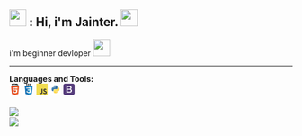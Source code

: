 <h2><img src="https://cdn.discordapp.com/emojis/919122433112408085.gif?size=160&quality=lossless" width="30px" height="30px"> : Hi, i'm Jainter. <img src="https://cdn.discordapp.com/emojis/932870366911684618.gif?size=160&quality=lossless" width="30px" height="30px"></img></h2>
<p>i'm beginner devloper <img src="https://cdn.discordapp.com/emojis/927934323011760188.gif?size=160&quality=lossless" width="30px" height="30px"></img></p><hr>
<strong>Languages and Tools:</strong><br>
<code><img height="20" src="https://raw.githubusercontent.com/github/explore/80688e429a7d4ef2fca1e82350fe8e3517d3494d/topics/html/html.png"></code>
<code><img height="20" src="https://raw.githubusercontent.com/github/explore/80688e429a7d4ef2fca1e82350fe8e3517d3494d/topics/css/css.png"></code>
<code><img height="20" src="https://raw.githubusercontent.com/github/explore/80688e429a7d4ef2fca1e82350fe8e3517d3494d/topics/javascript/javascript.png"></code>
<code><img height="20" src="https://raw.githubusercontent.com/github/explore/80688e429a7d4ef2fca1e82350fe8e3517d3494d/topics/python/python.png"></code>
<code><img height="20" src="https://raw.githubusercontent.com/github/explore/80688e429a7d4ef2fca1e82350fe8e3517d3494d/topics/bootstrap/bootstrap.png"></code><br><br>
<a href="https://github.com/LilBux">
  <img height="220" align="center" src="https://github-readme-stats.vercel.app/api?username=LilBux&bg_color=30,e96443,904e95&title_color=fff&text_color=fff" /><br>
  <img align="center" src="https://discord.c99.nl/widget/theme-2/576422773694660608.png"><br>
</a>
